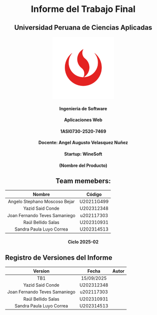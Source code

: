 <div align="center">

<h1>Informe del Trabajo Final</h1>
<h2>Universidad Peruana de Ciencias Aplicadas</h2>
<img src="./imagenes/Logo-UPC.png" alt="Logo UPC" width="200">
<h4>Ingenieria de Software</h4>
<h4>Aplicaciones Web</h4>
<h4>1ASI0730-2520-7469</h4>
<h4>Docente: Angel Augusto Velasquez Nuñez</h4>
<h4>Startup: WineSoft</h4>
<h4>(Nombre del Producto)</h4>

## Team memebers:
|              Nombre              |   Código   |
|:--------------------------------:|:----------:|
| Angelo Stephano Moscoso Bejar    | U20211G499 |
| Yazid Said Conde                 | U202312348 |
| Joan Fernando Teves Samaniego    | u202117303 |
| Raúl Bellido Salas               | U202310931 |
| Sandra Paula Luyo Correa         | U202314513 |
<h4>Ciclo 2025-02</h4>
</div>

## Registro de Versiones del Informe
|              Version             |   Fecha    |   Autor  |  
|:--------------------------------:|:----------:|:--------:|
| TB1                              | 15/09/2025 |          |
| Yazid Said Conde                 | U202312348 |          |
| Joan Fernando Teves Samaniego    | u202117303 |          |
| Raúl Bellido Salas               | U202310931 |          |
| Sandra Paula Luyo Correa         | U202314513 |          |
